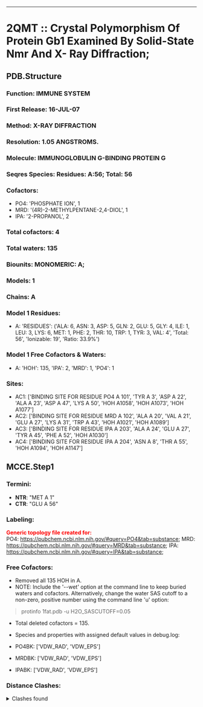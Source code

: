 ---
# 2QMT :: Crystal Polymorphism Of Protein Gb1 Examined By Solid-State Nmr And X- Ray Diffraction;
## PDB.Structure
### Function: IMMUNE SYSTEM
### First Release: 16-JUL-07
### Method: X-RAY DIFFRACTION
### Resolution: 1.05 ANGSTROMS.
### Molecule: IMMUNOGLOBULIN G-BINDING PROTEIN G
### Seqres Species: Residues: A:56; Total: 56
### Cofactors:
  - PO4:
 'PHOSPHATE ION', 1
  - MRD:
 '(4R)-2-METHYLPENTANE-2,4-DIOL', 1
  - IPA:
 '2-PROPANOL', 2

### Total cofactors: 4
### Total waters: 135
### Biounits: MONOMERIC: A;
### Models: 1
### Chains: A
### Model 1 Residues:
  - A:
 'RESIDUES': ('ALA: 6, ASN: 3, ASP: 5, GLN: 2, GLU: 5, GLY: 4, ILE: 1, LEU: 3, LYS: 6, MET: 1, PHE: 2, THR: 10, TRP: 1, TYR: 3, VAL: 4', 'Total: 56', 'Ionizable: 19',
              'Ratio: 33.9%')

### Model 1 Free Cofactors & Waters:
  - A:
 'HOH': 135, 'IPA': 2, 'MRD': 1, 'PO4': 1

### Sites:
  - AC1: ['BINDING SITE FOR RESIDUE PO4 A 101', 'TYR A   3', 'ASP A  22', 'ALA A  23', 'ASP A  47', 'LYS A  50', 'HOH A1058', 'HOH A1073', 'HOH A1077']
  - AC2: ['BINDING SITE FOR RESIDUE MRD A 102', 'ALA A  20', 'VAL A  21', 'GLU A  27', 'LYS A  31', 'TRP A  43', 'HOH A1021', 'HOH A1089']
  - AC3: ['BINDING SITE FOR RESIDUE IPA A 203', 'ALA A  24', 'GLU A  27', 'TYR A  45', 'PHE A  52', 'HOH A1030']
  - AC4: ['BINDING SITE FOR RESIDUE IPA A 204', 'ASN A   8', 'THR A  55', 'HOH A1094', 'HOH A1147']

## MCCE.Step1
### Termini:
 - <strong>NTR</strong>: "MET A   1"
 - <strong>CTR</strong>: "GLU A  56"

### Labeling:
<strong><font color='red'>Generic topology file created for:</font></strong>  
PO4: https://pubchem.ncbi.nlm.nih.gov/#query=PO4&tab=substance; MRD: https://pubchem.ncbi.nlm.nih.gov/#query=MRD&tab=substance; IPA: https://pubchem.ncbi.nlm.nih.gov/#query=IPA&tab=substance; 

### Free Cofactors:
  - Removed all 135 HOH in A.
  - NOTE: Include the '--wet' option at the command line to keep buried waters and cofactors. Alternatively, change the water SAS cutoff to a non-zero, positive number using the command line 'u' option:
  > protinfo 1fat.pdb -u H2O_SASCUTOFF=0.05
  - Total deleted cofactors = 135.
  - Species and properties with assigned default values in debug.log:

  - PO4BK: ['VDW_RAD', 'VDW_EPS']

  - MRDBK: ['VDW_RAD', 'VDW_EPS']

  - IPABK: ['VDW_RAD', 'VDW_EPS']


### Distance Clashes:
<details><summary>Clashes found</summary>

- d= 1.52: " CA  NTR A   1" to " CB  MET A   1"

</details>

